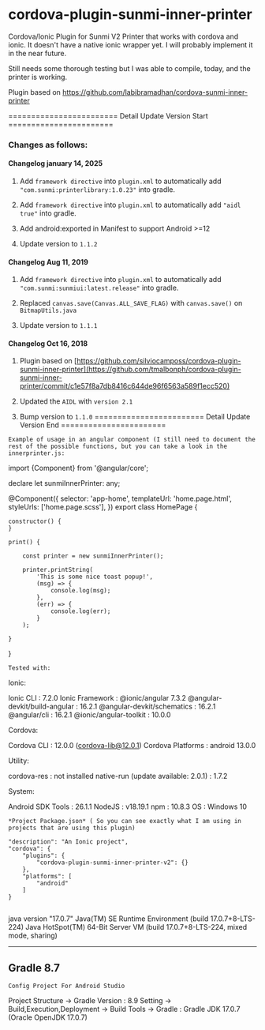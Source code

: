 # cordova-plugin-sunmi-inner-printer
Cordova/Ionic Plugin for Sunmi V2 Printer that works with cordova and ionic. It doesn't have a native ionic wrapper yet. I will probably implement it in the near future. 

Still needs some thorough testing but I was able to compile, today, and the printer is working.

Plugin based on https://github.com/labibramadhan/cordova-sunmi-inner-printer

======================== Detail Update Version Start =======================
### Changes as follows:

#### Changelog january 14, 2025

1. Add `framework directive` into `plugin.xml` to automatically add `"com.sunmi:printerlibrary:1.0.23"` into gradle.

1. Add `framework directive` into `plugin.xml` to automatically add `"aidl true"` into gradle.

2. Add android:exported in Manifest to support Android >=12

3. Update version to `1.1.2`

#### Changelog Aug 11, 2019

1. Add `framework directive` into `plugin.xml` to automatically add `"com.sunmi:sunmiui:latest.release"` into gradle.

2. Replaced `canvas.save(Canvas.ALL_SAVE_FLAG)` with `canvas.save()` on `BitmapUtils.java`

3. Update version to `1.1.1`

#### Changelog Oct 16, 2018

1. Plugin based on [https://github.com/silviocamposs/cordova-plugin-sunmi-inner-printer](https://github.com/tmalbonph/cordova-plugin-sunmi-inner-printer/commit/c1e57f8a7db8416c644de96f6563a589f1ecc520)

2. Updated the `AIDL` with `version 2.1`

3. Bump version to `1.1.0`
======================== Detail Update Version End =======================

```````````````````````````````````````
Example of usage in an angular component (I still need to document the rest of the possible functions, but you can take a look in the innerprinter.js:
```````````````````````````````````````

import {Component} from '@angular/core';


declare let sunmiInnerPrinter: any;

@Component({
	selector: 'app-home',
	templateUrl: 'home.page.html',
	styleUrls: ['home.page.scss'],
})
export class HomePage {

	constructor() {
	}

	print() {

		const printer = new sunmiInnerPrinter();

		printer.printString(
			'This is some nice toast popup!',
			(msg) => {
				console.log(msg);
			},
			(err) => {
				console.log(err);
			}
		);

	}
}

```````````````````````````````````````
Tested with:
```````````````````````````````````````
Ionic:

   Ionic CLI                     : 7.2.0
   Ionic Framework               : @ionic/angular 7.3.2
   @angular-devkit/build-angular : 16.2.1
   @angular-devkit/schematics    : 16.2.1
   @angular/cli                  : 16.2.1
   @ionic/angular-toolkit        : 10.0.0

Cordova:

   Cordova CLI       : 12.0.0 (cordova-lib@12.0.1)
   Cordova Platforms : android 13.0.0

Utility:

   cordova-res : not installed
   native-run (update available: 2.0.1) : 1.7.2

System:

   Android SDK Tools : 26.1.1 
   NodeJS            : v18.19.1
   npm               : 10.8.3
   OS                : Windows 10

```````````````````````````````````````
*Project Package.json* ( So you can see exactly what I am using in projects that are using this plugin)
```````````````````````````````````````
	"description": "An Ionic project",
	"cordova": {
		"plugins": {
			"cordova-plugin-sunmi-inner-printer-v2": {}
		},
		"platforms": [
			"android"
		]
	}
```

```

java version "17.0.7"
Java(TM) SE Runtime Environment (build 17.0.7+8-LTS-224)
Java HotSpot(TM) 64-Bit Server VM (build 17.0.7+8-LTS-224, mixed mode, sharing)

------------------------------------------------------------
Gradle 8.7
------------------------------------------------------------

```````````````````````````````````````
Config Project For Android Studio
```````````````````````````````````````
Project Structure -> Gradle Version : 8.9
Setting -> Build,Execution,Deployment -> Build Tools -> Gradle : Gradle JDK 17.0.7 (Oracle OpenJDK 17.0.7)


```````````````````````````````````````


